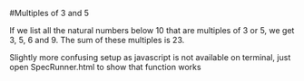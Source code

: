 #Multiples of 3 and 5

If we list all the natural numbers below 10 that are multiples of 3 or 5, we get 3, 5, 6 and 9. The sum of these multiples is 23.

Slightly more confusing setup as javascript is not available on terminal, just open SpecRunner.html to show that function works
